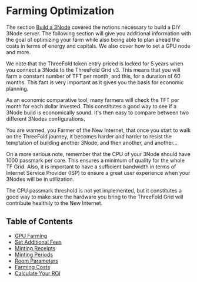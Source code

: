 <h1> Farming Optimization </h1>

The section [Build a 3Node](../3node_building/3node_building.md) covered the notions necessary to build a DIY 3Node server. The following section will give you additional information with the goal of optimizing your farm while also being able to plan ahead the costs in terms of energy and capitals. We also cover how to set a GPU node and more.

We note that the ThreeFold token entry priced is locked for 5 years when you connect a 3Node to the ThreeFold Grid v3. This means that you will farm a constant number of TFT per month, and this, for a duration of 60 months. This fact is very important as it gives you the basis for economic planning.

As an economic comparative tool, many farmers will check the TFT per month for each dollar invested. This constitutes a good way to see if a 3Node build is economically sound. It's then easy to compare between two different 3Nodes configurations.

You are warned, you Farmer of the New Internet, that once you start to walk on the ThreeFold journey, it becomes harder and harder to resist the temptation of building another 3Node, and then another, and another...

On a more serious note, remember that the CPU of your 3Node should have 1000 passmark per core. This ensures a minimum of quality for the whole TF Grid. Also, it is important to have a sufficient bandwidth in terms of Internet Service Provider (ISP) to ensure a great user experience when your 3Nodes will be in utilization. 

The CPU passmark threshold is not yet implemented, but it constitutes a good way to make sure the hardware you bring to the ThreeFold Grid will contribute healthily to the New Internet.

<h2> Table of Contents </h2>

- [GPU Farming](../3node_building/gpu_farming.md)
- [Set Additional Fees](./set_additional_fees.md)
- [Minting Receipts](../3node_building/minting_receipts.md)
- [Minting Periods](./minting_periods.md)
- [Room Parameters](./farm_room_parameters.md)
- [Farming Costs](./farming_costs.md)
- [Calculate Your ROI](./calculate_roi.md)